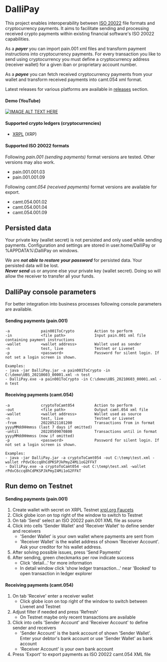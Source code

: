 ﻿# DalliPay

This project enables interoperability between [ISO 20022](https://www.iso20022.org) file formats and cryptocurrency payments. It aims to facilitate sending and processing received crypto payments within existing financial software's ISO 20022 capabilities.

As a ***payer*** you can import pain.001 xml files and transform payment instructions into cryptocurrency payments. For every transaction you like to send using cryptocurrency you must define a cryptocurrency address (receiver wallet) for a given iban or proprietary account number.

As a ***payee*** you can fetch received cryptocurrency payments from your wallet and transform received payments into camt.054 xml format.

Latest releases for various platforms are available in [releases](https://github.com/rsteimen/DalliPay/releases) section.

#### Demo (YouTube)
[![IMAGE ALT TEXT HERE](https://img.youtube.com/vi/-u307nu72SQ/0.jpg)](https://www.youtube.com/watch?v=-u307nu72SQ)

#### Supported crypto ledgers (cryptocurrencies)
- [XRPL](https://xrpl.org/) (XRP)

#### Supported ISO 20022 formats
Following *pain.001 (sending payments)* format versions are tested. Other versions may also work.
- pain.001.001.03
- pain.001.001.09

Following *camt.054 (received payments)* format versions are available for export.
- camt.054.001.02
- camt.054.001.04
- camt.054.001.09

## Persisted data
Your private key (wallet secret) is not persisted and only used while sending payments. Configuration and settings are stored in user.home/DalliPay or %APPDATA%\DalliPay on windows.

We are ***not able to restore your password*** for persisted data. Your persisted data will be lost.  
***Never send*** us or anyone else your private key (wallet secret). Doing so will allow the receiver to transfer all your funds.

## DalliPay console parameters
For better integration into business processes following console parameters are available.
#### Sending payments (pain.001)
```
-a              pain001ToCrypto         Action to perform
-in             <file path>             Input pain.001 xml file containing payment instructions
-wallet         <wallet address>        Wallet used as sender
-n              test, live              Testnet or Livenet
-p              <password>              Password for silent login. If not set a login screen is shown.

Examples:
- java -jar DalliPay.jar -a pain001ToCrypto -in C:\demo\UBS_20210603_00001.xml -n test
- DalliPay.exe -a pain001ToCrypto -in C:\demo\UBS_20210603_00001.xml -n test
```
#### Receiving payments (camt.054)
```
-a              cryptoToCamt054         Action to perform
-out            <file path>             Output camt.054 xml file
-wallet         <wallet address>        Wallet used as source
-n              test, live              Testnet or Livenet
-from           20220521101200          Transactions from in format yyyyMMddHHmmss (last 7 days if omitted)
-until          20220509070800          Transactions until in format yyyyMMddHHmmss (now if omitted)
-p              <password>              Password for silent login. If not set a login screen is shown.

Examples:
- java -jar DalliPay.jar -a cryptoToCamt054 -out C:\temp\test.xml -wallet rPdvC6ccq8hCdPKSPJkPmyZ4Mi1oG2FFkT
- DalliPay.exe -a cryptoToCamt054 -out C:\temp\test.xml -wallet rPdvC6ccq8hCdPKSPJkPmyZ4Mi1oG2FFkT
```
## Run demo on Testnet
#### Sending payments (pain.001)
1. Create wallet with secret on XRPL Testnet [xrpl.org Faucets](https://www.xrpl.org/xrp-testnet-faucet.html)
2. Click globe icon on top right of the window to switch to Testnet
3. On tab \'Send\' select an ISO 20022 pain.001 XML file as source
4. Click into cells \'Sender Wallet\' and \'Receiver Wallet\' to define sender and receivers
    - \'Sender Wallet\' is your own wallet where payments are sent from 
    - \'Receiver Wallet\' is the wallet address of shown \'Receiver Account\'. Ask your creditor for his wallet address.
5. After solving possible issues, press \'Send Payments\'
6. After sending, green checkmarks per row indicate success
    - Click \'detail...\' for more information
    - In detail window click \'show ledger transaction...\' near \'Booked\' to open transaction in ledger explorer


#### Receiving payments (camt.054)
1. On tab \'Receive\' enter a receiver wallet
    - Click globe icon on top right of the window to switch between Livenet and Testnet
2. Adjust filter if needed and press \'Refresh\'
    - On Testnet maybe only recent transactions are available
3. Click into cells \'Sender Account\' and \'Receiver Account\' to define sender and receivers
    - \'Sender Account\' is the bank account of shown \'Sender Wallet\'. Enter your debtor's bank account or use \'Sender Wallet\' as bank account
    - \'Receiver Account\' is your own bank account
4. Press \'Export\' to export payments as ISO 20022 camt.054 XML file